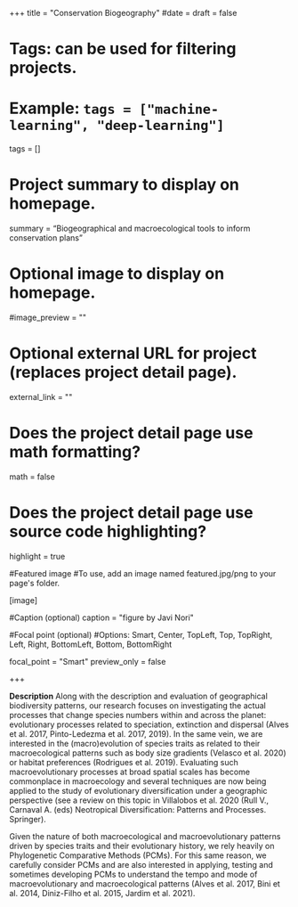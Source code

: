 +++
title = "Conservation Biogeography" 
#date = 
draft = false
  
# Tags: can be used for filtering projects.
# Example: `tags = ["machine-learning", "deep-learning"]`
tags = []
  
# Project summary to display on homepage.
summary = “Biogeographical and macroecological tools to inform conservation plans” 
  
# Optional image to display on homepage.
#image_preview = ""
  
# Optional external URL for project (replaces project detail page).
external_link = ""
  
# Does the project detail page use math formatting?
math = false
  
# Does the project detail page use source code highlighting?
highlight = true

#Featured image
#To use, add an image named featured.jpg/png to your page's folder.

[image]

#Caption (optional)
caption = "figure by Javi Nori"

#Focal point (optional)
#Options: Smart, Center, TopLeft, Top, TopRight, Left, Right, BottomLeft, Bottom, BottomRight

focal_point = "Smart"
preview_only = false 


+++

**Description**
Along with the description and evaluation of geographical biodiversity patterns, our research focuses on investigating the actual processes that change species numbers within and across the planet: evolutionary processes related to speciation, extinction and dispersal (Alves et al. 2017, Pinto-Ledezma et al. 2017, 2019). In the same vein, we are interested in the (macro)evolution of species traits as related to their macroecological patterns such as body size gradients (Velasco et al. 2020) or habitat preferences (Rodrigues et al. 2019). Evaluating such macroevolutionary processes at broad spatial scales has become commonplace in macroecology and several techniques are now being applied to the study of evolutionary diversification under a geographic perspective (see a review on this topic in Villalobos et al. 2020 (Rull V., Carnaval A. (eds) Neotropical Diversification: Patterns and Processes. Springer).

Given the nature of both macroecological and macroevolutionary patterns driven by species traits and their evolutionary history, we rely heavily on Phylogenetic Comparative Methods (PCMs). For this same reason, we carefully consider PCMs and are also interested in applying, testing and sometimes developing PCMs to understand the tempo and mode of macroevolutionary and macroecological patterns (Alves et al. 2017, Bini et al. 2014, Diniz-Filho et al. 2015, Jardim et al. 2021).
